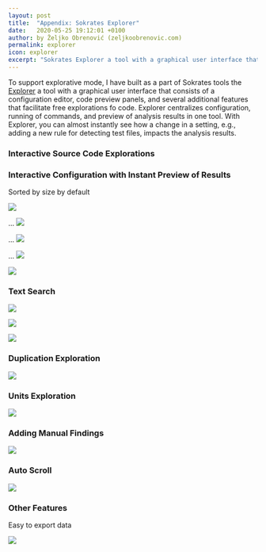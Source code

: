 ```yaml
---
layout: post
title:  "Appendix: Sokrates Explorer"
date:   2020-05-25 19:12:01 +0100
author: by Željko Obrenović (zeljkoobrenovic.com)
permalink: explorer
icon: explorer
excerpt: "Sokrates Explorer a tool with a graphical user interface that consists of a configuration editor, code preview panels, and several additional features that facilitate free explorations fo code. Explorer centralizes configuration, running of commands, and preview of analysis results in one tool. With Explorer, you can almost instantly see how a change in a setting, e.g., adding a new rule for detecting test files, impacts the analysis results."
---
```


To support explorative mode, I have built as a part of Sokrates tools the [Explorer](explorer) a tool with a graphical user interface that consists of a configuration editor, code preview panels, and several additional features that facilitate free explorations fo code. Explorer centralizes configuration, running of commands, and preview of analysis results in one tool. With Explorer, you can almost instantly see how a change in a setting, e.g., adding a new rule for detecting test files, impacts the analysis results.


### Interactive Source Code Explorations


### Interactive Configuration with Instant Preview of Results

Sorted by size by default

![](assets/images/sokrates/explorer.png)

...
![](assets/images/sokrates/explorer-config-editor.png)

...
![](assets/images/sokrates/explorer-browsing.png)

...
![](assets/images/sokrates/explorer-browsing-scopes.png)

![](assets/images/sokrates/explorer-new-project.png)

### Text Search

![](assets/images/sokrates/explorer-search.png)

![](assets/images/sokrates/explorer-search-stats.png)

![](assets/images/sokrates/explorer-search-dependencies.png)

### Duplication Exploration

![](assets/images/sokrates/explorer-duplication.png)

### Units Exploration

![](assets/images/sokrates/explorer-units.png)

### Adding Manual Findings

![](assets/images/sokrates/explorer-add-finding.png)

### Auto Scroll

![](assets/images/sokrates/explorer-auto-scroll.png)

### Other Features

Easy to export data

![](assets/images/sokrates/explorer-export-table-data.png)
